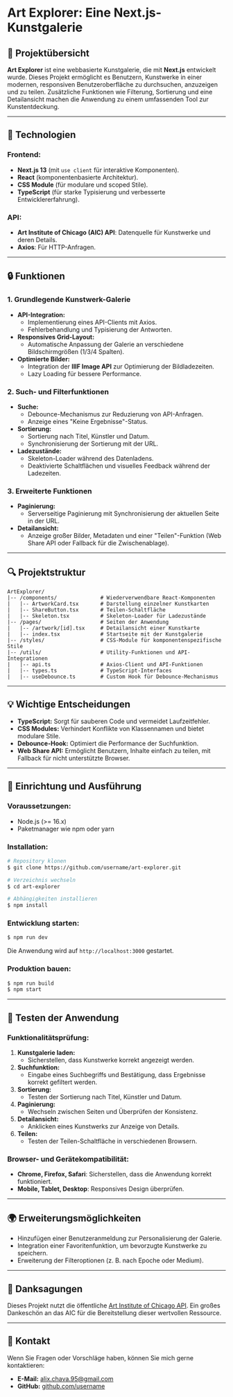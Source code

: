 # Art Explorer: Eine Next.js-Kunstgalerie

## 🎨 Projektübersicht

**Art Explorer** ist eine webbasierte Kunstgalerie, die mit **Next.js** entwickelt wurde. Dieses Projekt ermöglicht es Benutzern, Kunstwerke in einer modernen, responsiven Benutzeroberfläche zu durchsuchen, anzuzeigen und zu teilen. Zusätzliche Funktionen wie Filterung, Sortierung und eine Detailansicht machen die Anwendung zu einem umfassenden Tool zur Kunstentdeckung.

---

## 🔧 Technologien

### Frontend:
- **Next.js 13** (mit `use client` für interaktive Komponenten).
- **React** (komponentenbasierte Architektur).
- **CSS Module** (für modulare und scoped Stile).
- **TypeScript** (für starke Typisierung und verbesserte Entwicklererfahrung).

### API:
- **Art Institute of Chicago (AIC) API**: Datenquelle für Kunstwerke und deren Details.
- **Axios**: Für HTTP-Anfragen.

---

## 🔒 Funktionen

### **1. Grundlegende Kunstwerk-Galerie**
- **API-Integration:**
  - Implementierung eines API-Clients mit Axios.
  - Fehlerbehandlung und Typisierung der Antworten.
- **Responsives Grid-Layout:**
  - Automatische Anpassung der Galerie an verschiedene Bildschirmgrößen (1/3/4 Spalten).
- **Optimierte Bilder:**
  - Integration der **IIIF Image API** zur Optimierung der Bildladezeiten.
  - Lazy Loading für bessere Performance.

### **2. Such- und Filterfunktionen**
- **Suche:**
  - Debounce-Mechanismus zur Reduzierung von API-Anfragen.
  - Anzeige eines "Keine Ergebnisse"-Status.
- **Sortierung:**
  - Sortierung nach Titel, Künstler und Datum.
  - Synchronisierung der Sortierung mit der URL.
- **Ladezustände:**
  - Skeleton-Loader während des Datenladens.
  - Deaktivierte Schaltflächen und visuelles Feedback während der Ladezeiten.

### **3. Erweiterte Funktionen**
- **Paginierung:**
  - Serverseitige Paginierung mit Synchronisierung der aktuellen Seite in der URL.
- **Detailansicht:**
  - Anzeige großer Bilder, Metadaten und einer "Teilen"-Funktion (Web Share API oder Fallback für die Zwischenablage).

---

## 🔍 Projektstruktur

```
ArtExplorer/
|-- /components/              # Wiederverwendbare React-Komponenten
|   |-- ArtworkCard.tsx       # Darstellung einzelner Kunstkarten
|   |-- ShareButton.tsx       # Teilen-Schaltfläche
|   |-- Skeleton.tsx          # Skeleton-Loader für Ladezustände
|-- /pages/                   # Seiten der Anwendung
|   |-- /artwork/[id].tsx     # Detailansicht einer Kunstkarte
|   |-- index.tsx             # Startseite mit der Kunstgalerie
|-- /styles/                  # CSS-Module für komponentenspezifische Stile
|-- /utils/                   # Utility-Funktionen und API-Integrationen
|   |-- api.ts                # Axios-Client und API-Funktionen
|   |-- types.ts              # TypeScript-Interfaces
|   |-- useDebounce.ts        # Custom Hook für Debounce-Mechanismus
```

---

## 💡 Wichtige Entscheidungen

- **TypeScript:** Sorgt für sauberen Code und vermeidet Laufzeitfehler.
- **CSS Modules:** Verhindert Konflikte von Klassennamen und bietet modulare Stile.
- **Debounce-Hook:** Optimiert die Performance der Suchfunktion.
- **Web Share API:** Ermöglicht Benutzern, Inhalte einfach zu teilen, mit Fallback für nicht unterstützte Browser.

---

## 🚀 Einrichtung und Ausführung

### Voraussetzungen:
- Node.js (>= 16.x)
- Paketmanager wie npm oder yarn

### Installation:
```bash
# Repository klonen
$ git clone https://github.com/username/art-explorer.git

# Verzeichnis wechseln
$ cd art-explorer

# Abhängigkeiten installieren
$ npm install
```

### Entwicklung starten:
```bash
$ npm run dev
```
Die Anwendung wird auf `http://localhost:3000` gestartet.

### Produktion bauen:
```bash
$ npm run build
$ npm start
```

---

## 🔧 Testen der Anwendung

### **Funktionalitätsprüfung:**
1. **Kunstgalerie laden:**
   - Sicherstellen, dass Kunstwerke korrekt angezeigt werden.
2. **Suchfunktion:**
   - Eingabe eines Suchbegriffs und Bestätigung, dass Ergebnisse korrekt gefiltert werden.
3. **Sortierung:**
   - Testen der Sortierung nach Titel, Künstler und Datum.
4. **Paginierung:**
   - Wechseln zwischen Seiten und Überprüfen der Konsistenz.
5. **Detailansicht:**
   - Anklicken eines Kunstwerks zur Anzeige von Details.
6. **Teilen:**
   - Testen der Teilen-Schaltfläche in verschiedenen Browsern.

### **Browser- und Gerätekompatibilität:**
- **Chrome, Firefox, Safari**: Sicherstellen, dass die Anwendung korrekt funktioniert.
- **Mobile, Tablet, Desktop**: Responsives Design überprüfen.

---

## 🌍 Erweiterungsmöglichkeiten
- Hinzufügen einer Benutzeranmeldung zur Personalisierung der Galerie.
- Integration einer Favoritenfunktion, um bevorzugte Kunstwerke zu speichern.
- Erweiterung der Filteroptionen (z. B. nach Epoche oder Medium).

---

## 🙏 Danksagungen
Dieses Projekt nutzt die öffentliche [Art Institute of Chicago API](https://api.artic.edu/docs/). Ein großes Dankeschön an das AIC für die Bereitstellung dieser wertvollen Ressource.

---

## 🔧 Kontakt
Wenn Sie Fragen oder Vorschläge haben, können Sie mich gerne kontaktieren:
- **E-Mail:** alix.chava.95@gmail.com
- **GitHub:** [github.com/username](https://github.com/username)

